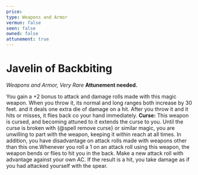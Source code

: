 ```yaml
---
price: 
type: Weapons and Armor
vermun: false
seen: false
owned: false
attunement: true
---
```

# Javelin of Backbiting

*Weapons and Armor, Very Rare* **Attunement needed.**

You gain a +2 bonus to attack and damage rolls made with this magic weapon. When you throw it, its normal and long ranges both increase by 30 feet. and it deals one extra die of damage on a hit. After you throw it and it hits or misses, it flies back co your hand immediately. **Curse:** This weapon is cursed, and becoming attuned to it extends the curse to you. Until the curse is broken with {@spell remove curse} or similar magic, you are unwilling to part with the weapon, keeping it within reach at all times. In addition, you have disadvantage on attack rolls made with weapons other than this one.Whenever you roll a 1 on an attack roll using this weapon, the weapon bends or flies to hit you in the back. Make a new attack roll with advantage against your own AC. If the result is a hit, you take damage as if you had attacked yourself with the spear.